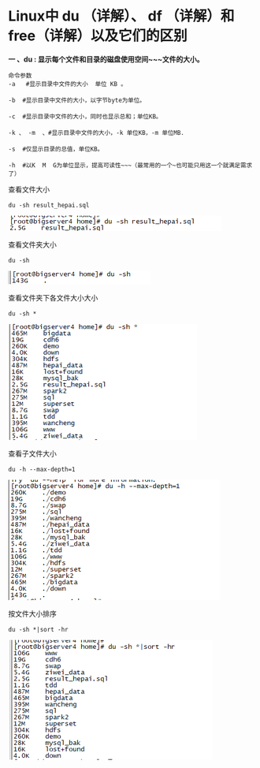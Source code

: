 # Linux中 du （详解）、 df （详解）和 free（详解）以及它们的区别

**一 、du : 显示每个文件和目录的磁盘使用空间~~~文件的大小。**

```
命令参数
-a   #显示目录中文件的大小  单位 KB 。

-b  #显示目录中文件的大小，以字节byte为单位。

-c  #显示目录中文件的大小，同时也显示总和；单位KB。

-k 、 -m  、#显示目录中文件的大小，-k 单位KB，-m 单位MB.

-s  #仅显示目录的总值，单位KB。

-h  #以K  M  G为单位显示，提高可读性~~~（最常用的一个~也可能只用这一个就满足需求了）
```



查看文件大小

```
du -sh result_hepai.sql 
```
![image-20210915135640676](https://raw.githubusercontent.com/Peanut-tdd/Picture/main/image-20210915135640676.png)



查看文件夹大小

```
du -sh 
```

![image-20210915135529814](https://raw.githubusercontent.com/Peanut-tdd/Picture/main/image-20210915135529814.png)



查看文件夹下各文件大小大小

```
du -sh *
```

![image-20210915135738547](https://raw.githubusercontent.com/Peanut-tdd/Picture/main/image-20210915135738547.png)

查看子文件大小

```
du -h --max-depth=1
```

![image-20210915135911381](https://raw.githubusercontent.com/Peanut-tdd/Picture/main/image-20210915135911381.png)



按文件大小排序

```
du -sh *|sort -hr
```

![image-20210915140333524](https://raw.githubusercontent.com/Peanut-tdd/Picture/main/image-20210915140333524.png)

